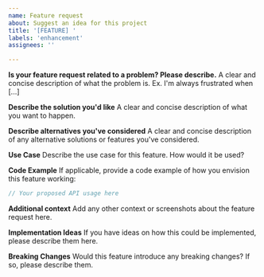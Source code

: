 ```yaml
---
name: Feature request
about: Suggest an idea for this project
title: '[FEATURE] '
labels: 'enhancement'
assignees: ''

---
```


**Is your feature request related to a problem? Please describe.**
A clear and concise description of what the problem is. Ex. I'm always frustrated when [...]

**Describe the solution you'd like**
A clear and concise description of what you want to happen.

**Describe alternatives you've considered**
A clear and concise description of any alternative solutions or features you've considered.

**Use Case**
Describe the use case for this feature. How would it be used?

**Code Example**
If applicable, provide a code example of how you envision this feature working:

```javascript
// Your proposed API usage here
```

**Additional context**
Add any other context or screenshots about the feature request here.

**Implementation Ideas**
If you have ideas on how this could be implemented, please describe them here.

**Breaking Changes**
Would this feature introduce any breaking changes? If so, please describe them.
